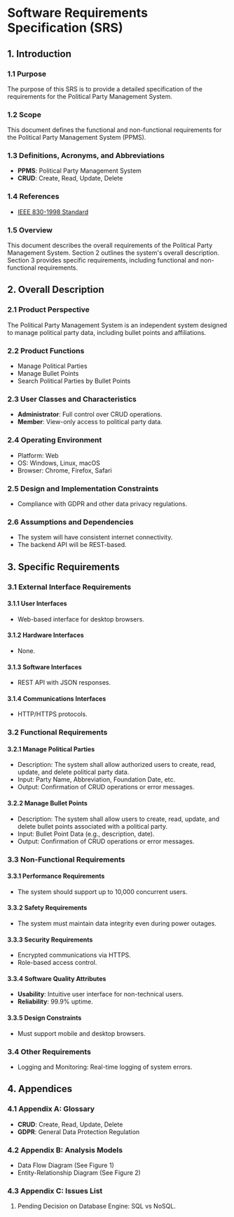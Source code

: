 # Software Requirements Specification (SRS)

## 1. Introduction
### 1.1 Purpose
The purpose of this SRS is to provide a detailed specification of the requirements for the Political Party Management System.

### 1.2 Scope
This document defines the functional and non-functional requirements for the Political Party Management System (PPMS).

### 1.3 Definitions, Acronyms, and Abbreviations
- **PPMS**: Political Party Management System
- **CRUD**: Create, Read, Update, Delete

### 1.4 References
- [IEEE 830-1998 Standard](https://ieeexplore.ieee.org/document/720574)

### 1.5 Overview
This document describes the overall requirements of the Political Party Management System. Section 2 outlines the system's overall description. Section 3 provides specific requirements, including functional and non-functional requirements.

## 2. Overall Description
### 2.1 Product Perspective
The Political Party Management System is an independent system designed to manage political party data, including bullet points and affiliations.

### 2.2 Product Functions
- Manage Political Parties
- Manage Bullet Points
- Search Political Parties by Bullet Points

### 2.3 User Classes and Characteristics
- **Administrator**: Full control over CRUD operations.
- **Member**: View-only access to political party data.

### 2.4 Operating Environment
- Platform: Web
- OS: Windows, Linux, macOS
- Browser: Chrome, Firefox, Safari

### 2.5 Design and Implementation Constraints
- Compliance with GDPR and other data privacy regulations.

### 2.6 Assumptions and Dependencies
- The system will have consistent internet connectivity.
- The backend API will be REST-based.

## 3. Specific Requirements
### 3.1 External Interface Requirements
#### 3.1.1 User Interfaces
- Web-based interface for desktop browsers.

#### 3.1.2 Hardware Interfaces
- None.

#### 3.1.3 Software Interfaces
- REST API with JSON responses.

#### 3.1.4 Communications Interfaces
- HTTP/HTTPS protocols.

### 3.2 Functional Requirements
#### 3.2.1 Manage Political Parties
- Description: The system shall allow authorized users to create, read, update, and delete political party data.
- Input: Party Name, Abbreviation, Foundation Date, etc.
- Output: Confirmation of CRUD operations or error messages.

#### 3.2.2 Manage Bullet Points
- Description: The system shall allow users to create, read, update, and delete bullet points associated with a political party.
- Input: Bullet Point Data (e.g., description, date).
- Output: Confirmation of CRUD operations or error messages.

### 3.3 Non-Functional Requirements
#### 3.3.1 Performance Requirements
- The system should support up to 10,000 concurrent users.

#### 3.3.2 Safety Requirements
- The system must maintain data integrity even during power outages.

#### 3.3.3 Security Requirements
- Encrypted communications via HTTPS.
- Role-based access control.

#### 3.3.4 Software Quality Attributes
- **Usability**: Intuitive user interface for non-technical users.
- **Reliability**: 99.9% uptime.

#### 3.3.5 Design Constraints
- Must support mobile and desktop browsers.

### 3.4 Other Requirements
- Logging and Monitoring: Real-time logging of system errors.

## 4. Appendices
### 4.1 Appendix A: Glossary
- **CRUD**: Create, Read, Update, Delete
- **GDPR**: General Data Protection Regulation

### 4.2 Appendix B: Analysis Models
- Data Flow Diagram (See Figure 1)
- Entity-Relationship Diagram (See Figure 2)

### 4.3 Appendix C: Issues List
1. Pending Decision on Database Engine: SQL vs NoSQL.
